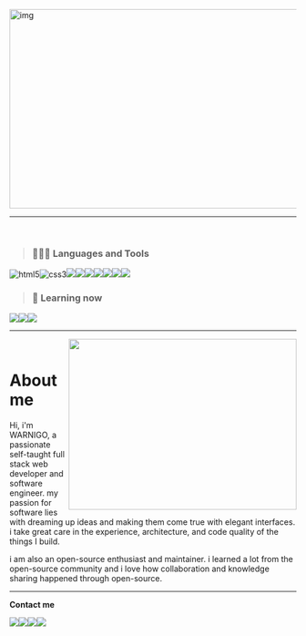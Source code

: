 <img src="https://user-images.githubusercontent.com/119101655/221620414-5010c6db-4c4c-4a0b-885c-807692490e4b.jpg" alt="img" width="1000" height="350"/> <hr>

<!-- <img align="right" src="https://user-images.githubusercontent.com/119101655/215498115-c188e2e1-01f4-4867-8104-b1c08f7912f1.gif" width="500" height="330"> -->
<br>

><h3>👨🏻‍💻 Languages and Tools</h3>

<img src="https://img.shields.io/badge/HTML5-E34F26?style=for-the-badge&logo=html5&logoColor=white" alt="html5"/><img src="https://img.shields.io/badge/CSS3-1572B6?style=for-the-badge&logo=css3&logoColor=white" alt="css3"/><img src="https://img.shields.io/badge/JavaScript-F7DF1E?style=for-the-badge&logo=javascript&logoColor=black"><img src="https://img.shields.io/badge/React-20232A?style=for-the-badge&logo=react&logoColor=61DAFB"><img src="https://img.shields.io/badge/Flutter-02569B?style=for-the-badge&logo=flutter&logoColor=white"><img src="https://img.shields.io/badge/Dart-0175C2?style=for-the-badge&logo=dart&logoColor=white"><img src="https://img.shields.io/badge/Node.js-43853D?style=for-the-badge&logo=node.js&logoColor=white"><img src="https://img.shields.io/badge/Ruby-CC342D?style=for-the-badge&logo=ruby&logoColor=white"><img src="https://img.shields.io/badge/C-00599C?style=for-the-badge&logo=c&logoColor=white">

><h3>📕 Learning now</h3>

<img src="https://img.shields.io/badge/Rust-000000?style=for-the-badge&logo=rust&logoColor=white"><img src="https://img.shields.io/badge/C%2B%2B-00599C?style=for-the-badge&logo=c%2B%2B&logoColor=white"><img src="https://img.shields.io/badge/TypeScript-007ACC?style=for-the-badge&logo=typescript&logoColor=white">
<hr>

<img align="right" src="https://user-images.githubusercontent.com/119101655/215495668-02d0649c-50a0-4dca-a5c9-c62fa3b99abe.gif" width="400" height="300">
<br>
<h1>About me</h1>
<p>Hi, i'm WARNIGO, a passionate self-taught full stack web developer and software engineer. my passion for software lies with dreaming up ideas and making them come true with elegant interfaces. i take great care in the experience, architecture, and code quality of the things I build.

i am also an open-source enthusiast and maintainer. i learned a lot from the open-source community and i love how collaboration and knowledge sharing happened through open-source.</p>
<hr>

**Contact me**

<a href="https://twitter.com/warniGO_0012"><img src="https://img.shields.io/badge/Twitter-1DA1F2?style=for-the-badge&logo=twitter&logoColor=white"></a><a href="abumain0012@gmail.com"><img src="https://img.shields.io/badge/Gmail-D14836?style=for-the-badge&logo=gmail&logoColor=white"></a><a href="https:warnigo"><img src="https://img.shields.io/badge/Telegram-2CA5E0?style=for-the-badge&logo=telegram&logoColor=white"></a><a href="https://discord.com/channels/1042828615961825361/1042828616414797886"><img src="https://img.shields.io/badge/Discord-7289DA?style=for-the-badge&logo=discord&logoColor=white"></a>

